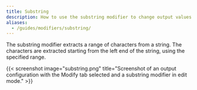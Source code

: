 ```yaml
---
title: Substring
description: How to use the substring modifier to change output values in MobiFlight.
aliases:
  - /guides/modifiers/substring/
---
```


The substring modifier extracts a range of characters from a string. The characters are extracted starting from the left end of the string, using the specified range.

{{< screenshot image="substring.png" title="Screenshot of an output configuration with the Modify tab selected and a substring modifier in edit mode." >}}

